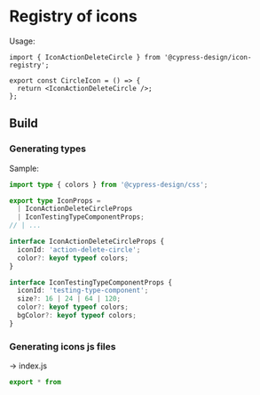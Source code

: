 # Registry of icons

Usage:

```tsx
import { IconActionDeleteCircle } from '@cypress-design/icon-registry';

export const CircleIcon = () => {
  return <IconActionDeleteCircle />;
};
```

## Build

### Generating types

Sample:

```ts
import type { colors } from '@cypress-design/css';

export type IconProps =
  | IconActionDeleteCircleProps
  | IconTestingTypeComponentProps;
// | ...

interface IconActionDeleteCircleProps {
  iconId: 'action-delete-circle';
  color?: keyof typeof colors;
}

interface IconTestingTypeComponentProps {
  iconId: 'testing-type-component';
  size?: 16 | 24 | 64 | 120;
  color?: keyof typeof colors;
  bgColor?: keyof typeof colors;
}
```

### Generating icons js files

-> index.js

```js
export * from


```
